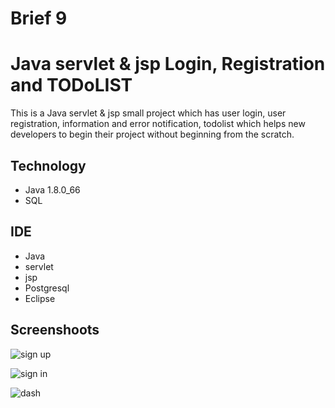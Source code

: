# Brief 9
<h1>Java servlet & jsp Login, Registration and TODoLIST</h1>
<p>This is a Java servlet & jsp small project which has user login, user registration, information and error notification, todolist which helps new developers to begin their project without beginning from the scratch.</p>


<h2>Technology</h2>
<ul>
<li>Java 1.8.0_66</li>
<li>SQL</li>
</ul>


<h2>IDE</h2>

<ul>
<li>Java</li>
  <li>servlet</li>
    <li>jsp</li>
  <li>Postgresql</li>
  <li>Eclipse</li>
</ul>

<h2>Screenshoots</h2>


![sign up](https://user-images.githubusercontent.com/102997226/176870566-8f5b3e08-295d-4d00-92c9-e4f0c62344eb.PNG)

![sign in](https://user-images.githubusercontent.com/102997226/176870574-2ab076ad-b763-404f-b95f-b5076bac0bf9.PNG)

![dash](https://user-images.githubusercontent.com/102997226/176870622-660b3b14-4672-498a-aca5-89262214a58d.PNG)
